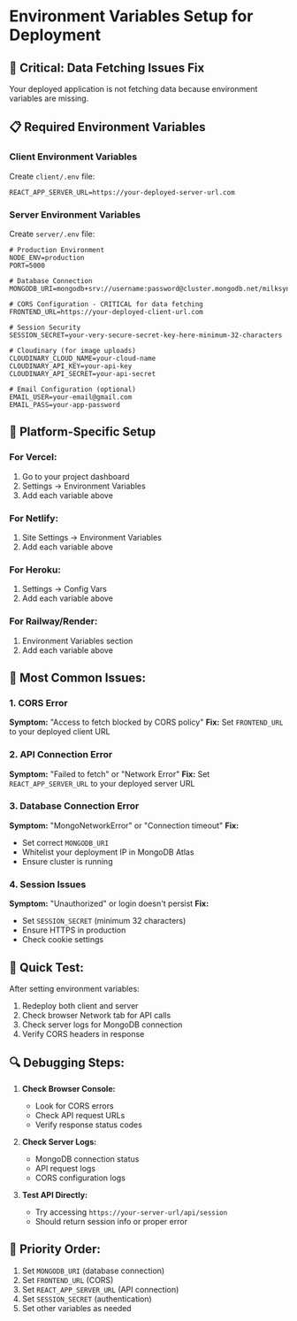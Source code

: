 # Environment Variables Setup for Deployment

## 🚨 Critical: Data Fetching Issues Fix

Your deployed application is not fetching data because environment variables are missing.

## 📋 Required Environment Variables

### Client Environment Variables
Create `client/.env` file:
```env
REACT_APP_SERVER_URL=https://your-deployed-server-url.com
```

### Server Environment Variables  
Create `server/.env` file:
```env
# Production Environment
NODE_ENV=production
PORT=5000

# Database Connection
MONGODB_URI=mongodb+srv://username:password@cluster.mongodb.net/milksync

# CORS Configuration - CRITICAL for data fetching
FRONTEND_URL=https://your-deployed-client-url.com

# Session Security
SESSION_SECRET=your-very-secure-secret-key-here-minimum-32-characters

# Cloudinary (for image uploads)
CLOUDINARY_CLOUD_NAME=your-cloud-name
CLOUDINARY_API_KEY=your-api-key
CLOUDINARY_API_SECRET=your-api-secret

# Email Configuration (optional)
EMAIL_USER=your-email@gmail.com
EMAIL_PASS=your-app-password
```

## 🔧 Platform-Specific Setup

### For Vercel:
1. Go to your project dashboard
2. Settings → Environment Variables
3. Add each variable above

### For Netlify:
1. Site Settings → Environment Variables
2. Add each variable above

### For Heroku:
1. Settings → Config Vars
2. Add each variable above

### For Railway/Render:
1. Environment Variables section
2. Add each variable above

## 🚨 Most Common Issues:

### 1. CORS Error
**Symptom:** "Access to fetch blocked by CORS policy"
**Fix:** Set `FRONTEND_URL` to your deployed client URL

### 2. API Connection Error
**Symptom:** "Failed to fetch" or "Network Error"
**Fix:** Set `REACT_APP_SERVER_URL` to your deployed server URL

### 3. Database Connection Error
**Symptom:** "MongoNetworkError" or "Connection timeout"
**Fix:** 
- Set correct `MONGODB_URI`
- Whitelist your deployment IP in MongoDB Atlas
- Ensure cluster is running

### 4. Session Issues
**Symptom:** "Unauthorized" or login doesn't persist
**Fix:** 
- Set `SESSION_SECRET` (minimum 32 characters)
- Ensure HTTPS in production
- Check cookie settings

## 📝 Quick Test:

After setting environment variables:
1. Redeploy both client and server
2. Check browser Network tab for API calls
3. Check server logs for MongoDB connection
4. Verify CORS headers in response

## 🔍 Debugging Steps:

1. **Check Browser Console:**
   - Look for CORS errors
   - Check API request URLs
   - Verify response status codes

2. **Check Server Logs:**
   - MongoDB connection status
   - API request logs
   - CORS configuration logs

3. **Test API Directly:**
   - Try accessing `https://your-server-url/api/session`
   - Should return session info or proper error

## 🎯 Priority Order:
1. Set `MONGODB_URI` (database connection)
2. Set `FRONTEND_URL` (CORS)
3. Set `REACT_APP_SERVER_URL` (API connection)
4. Set `SESSION_SECRET` (authentication)
5. Set other variables as needed
